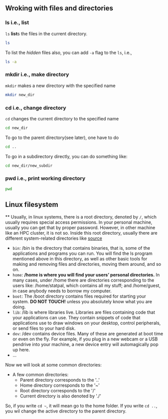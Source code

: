 
## Wroking with files and directories

### ls i.e., list
`ls` **list**s the files in the current directory. 
```bash
ls
```

To list the *hidden* files also, you can add `-a` flag to the `ls`, i.e., 
```bash
ls -a
```


### mkdir i.e., make directory
`mkdir` makes a new directory with the specified name
```bash
mkdir new_dir
```

### cd i.e., change directory
`cd` changes the current directory to the specified name
```bash
cd new_dir
```
To go to the parent directory(see later), one have to do
```bash
cd ..
```
To go in a subdirectory directly, you can do something like:
```bash
cd new_dir/new_subdir
```

### pwd i.e., print working directory
```bash
pwd
```

## Linux filesystem
** Usually, in linux systems, there is a root directory, denoted by `/`, which usually requires special access permissions. In your personal machine, usually you can get that by proper password. However, in other machine like an HPC cluster, it is not so. 
Inside this root directory, usually there are different system-related directories like [source](https://www.linux.com/training-tutorials/linux-filesystem-explained/)
 - `bin`: /bin is the directory that contains binaries, that is, some of the applications and programs you can run. You will find the ls program mentioned above in this directory, as well as other basic tools for making and removing files and directories, moving them around, and so on.
 - `home`: **/home is where you will find your users’ personal directories.** In many cases, under /home there are directories corresponding to the users like: /home/statpal, which contains all my stuff; and /home/guest, in case anybody needs to borrow my computer.
 - `boot`: The /boot directory contains files required for starting your system. **DO NOT TOUCH!** unless you absolutely know what you are doing.
 - `lib`: /lib is where libraries live. Libraries are files containing code that your applications can use. They contain snippets of code that applications use to draw windows on your desktop, control peripherals, or send files to your hard disk.
 - `dev`: /dev contains device files. Many of these are generated at boot time or even on the fly. For example, if you plug in a new webcam or a USB pendrive into your machine, a new device entry will automagically pop up here.
 - ...

Now we will look at some common directories:
* A few common directories:
  + Parent directory corresponds to the '..'
  + Home directory corresponds to the '~'
  + Root directory corresponds to the '/'
  + Current directory is also denoted by './'

So, if you write `cd ~`, it will mean go to the home folder. If you write `cd ..`, you wil change the active directory to the parent directory. 

